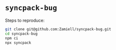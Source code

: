 # `syncpack-bug`

Steps to reproduce:

```sh
git clone git@github.com:Zamiell/syncpack-bug.git
cd syncpack-bug
npm ci
npx syncpack
```
